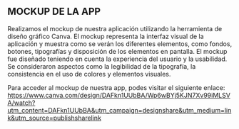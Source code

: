## MOCKUP DE LA APP

Realizamos el mockup de nuestra aplicación utilizando la herramienta de diseño gráfico Canva. 
El mockup representa la interfaz visual de la aplicación y muestra como se verán los diferentes elementos, como fondos, botones, tipografías y disposición de los elementos en pantalla.
El mockup fue diseñado teniendo en cuenta la experiencia del usuario y la usabilidad. Se consideraron aspectos como la legibilidad de la tipografía, la consistencia en el uso de colores y elementos visuales.

Para acceder al mockup de nuestra app, podes visitar el siguiente enlace: https://www.canva.com/design/DAFkn1UUbBA/Wp6wBYj5KJN7Xv99iMLSVA/watch?utm_content=DAFkn1UUbBA&utm_campaign=designshare&utm_medium=link&utm_source=publishsharelink
